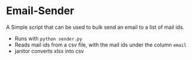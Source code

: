 # Email-Sender

A Simple script that can be used to bulk send an email to a list of mail ids.

- Runs with `python sender.py`
- Reads mail ids from a csv file, with the mail ids under the column `email`
- janitor converts xlsx into csv